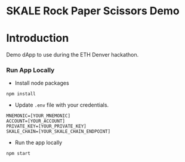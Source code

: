 

# SKALE Rock Paper Scissors Demo

# Introduction

Demo dApp to use during the ETH Denver hackathon.


### Run App Locally
    
+ Install node packages

```
npm install
```

+ Update `.env` file with your credentials.

```
MNEMONIC=[YOUR_MNEMONIC]
ACCOUNT=[YOUR_ACCOUNT]
PRIVATE_KEY=[YOUR_PRIVATE_KEY]
SKALE_CHAIN=[YOUR_SKALE_CHAIN_ENDPOINT]
```

+ Run the app locally

```
npm start
```
    



